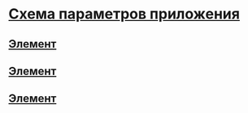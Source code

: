 # [Схема параметров приложения](index.md)
## [Элемент <add>](add-element-for-appsettings.md)   
## [Элемент <clear>](clear-element-for-appsettings.md)   
## [Элемент <remove>](remove-element-for-appsettings.md)